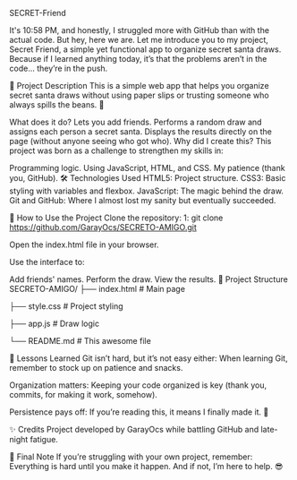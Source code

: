 SECRET-Friend

It's 10:58 PM, and honestly, I struggled more with GitHub than with the actual code.
But hey, here we are. Let me introduce you to my project, Secret Friend, a simple yet functional app to organize secret santa draws. Because if I learned anything today, it’s that the problems aren’t in the code... they’re in the push.

📝 Project Description
This is a simple web app that helps you organize secret santa draws without using paper slips or trusting someone who always spills the beans. 🤫

What does it do?
Lets you add friends.
Performs a random draw and assigns each person a secret santa.
Displays the results directly on the page (without anyone seeing who got who).
Why did I create this?
This project was born as a challenge to strengthen my skills in:

Programming logic.
Using JavaScript, HTML, and CSS.
My patience (thank you, GitHub).
🛠️ Technologies Used
HTML5: Project structure.
CSS3: Basic styling with variables and flexbox.
JavaScript: The magic behind the draw.
Git and GitHub: Where I almost lost my sanity but eventually succeeded.

🚀 How to Use the Project
Clone the repository:
1: git clone https://github.com/GarayOcs/SECRETO-AMIGO.git

Open the index.html file in your browser.

Use the interface to:

Add friends' names.
Perform the draw.
View the results.
📂 Project Structure
SECRETO-AMIGO/
├── index.html      # Main page

├── style.css       # Project styling

├── app.js          # Draw logic

└── README.md       # This awesome file

🧠 Lessons Learned
Git isn’t hard, but it’s not easy either: When learning Git, remember to stock up on patience and snacks.

Organization matters: Keeping your code organized is key (thank you, commits, for making it work, somehow).

Persistence pays off: If you’re reading this, it means I finally made it. 🚀

✨ Credits
Project developed by GarayOcs while battling GitHub and late-night fatigue.

📌 Final Note
If you’re struggling with your own project, remember: Everything is hard until you make it happen. And if not, I’m here to help. 😎




